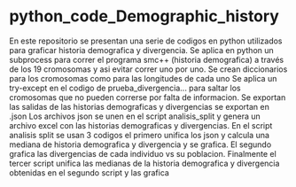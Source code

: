 # python_code_Demographic_history
En este repositorio se presentan una serie de codigos en python utilizados para graficar historia demografica y divergencia.
Se aplica en python un subprocess para correr el programa smc++ (historia demografica) a través de los 19 cromosomas y asi evitar correr uno por uno.
Se crean diccionarios para los cromosomas como para las longitudes de cada uno
Se aplica un try-except en el codigo de prueba_divergencia... para saltar los cromosomas que no pueden correrse por falta de informacion.
Se exportan las salidas de las historias demograficas y divergencias se exportan en .json 
Los archivos json se unen en el script analisis_split y genera un archivo excel con las historias demograficas y divergencias.
En el script analisis split se usan 3 codigos el primero unifica los json y calcula una mediana de historia demografica y divergencia y se grafica. El segundo grafica las divergencias de cada individuo vs su poblacion. Finalmente el tercer script unifica las medianas de la historia demografica y divergencia obtenidas en el segundo script y las grafica

